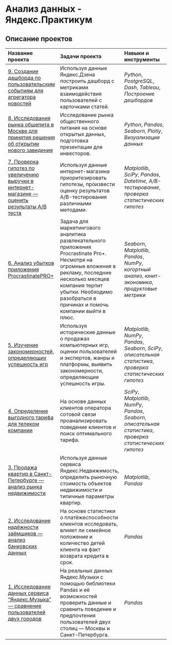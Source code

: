 # Анализ данных - Яндекс.Практикум

## Описание проектов

| Название проекта | Задачи проекта | Навыки и инструменты | 
| :---------------------- | :---------------------- | :---------------------- |
| [9. Создание дашборда по пользовательским событиям для агрегатора новостей](https://github.com/AlexReshetilo/Data_Analyst/tree/main/9.%20Автоматизации)|Используя данные Яндекс.Дзена построить дашборд с метриками взаимодействия пользователей с карточками статей. | *Python*, *PostgreSQL*, *Dash*, *Tableau*, *Построение дешбордов* |
| [8. Исследования рынка общепита в Москве для принятия решения об открытии нового заведения](https://github.com/AlexReshetilo/Data_Analyst/tree/main/8.%20Как%20рассказать%20историю%20с%20помощью%20данных)| Исследование рынка общественного питания на основе открытых данных, подготовка презентации для инвесторов. | *Python*, *Pandas*, *Seaborn*, *Plotly*, *Визуализация данных* |
| [7. Проверка гипотез по увеличению выручки в интернет-магазине — оценить результаты A/B теста](https://github.com/AlexReshetilo/Data_Analyst/tree/main/7.%20Проверка%20гипотез%20по%20увеличению%20выручки%20в%20интернет-магазине)| Используя данные интернет-магазина приоритезировать гипотезы, произвести оценку результатов A/B-тестирования различными методами. | *Matplotlib*, *SciPy*, *Pandas*, *Datetime*, *A/B-тестирование*, *проверка статистических гипотез* |
| [6. Анализ убытков приложения ProcrastinatePRO+](https://github.com/AlexReshetilo/Data_Analyst/tree/main/6.%20Анализ%20убытков%20приложения%20ProcrastinatePRO%2B)| Задача для маркетингового аналитика развлекательного приложения Procrastinate Pro+. Несмотря на огромные вложения в рекламу, последние несколько месяцев компания терпит убытки. Необходимо разобраться в причинах и помочь компании выйти в плюс. | *Seaborn*, *Matplotlib*, *Pandas*, *NumPy*, *когортный анализ*, *юнит-экономика*, *продуктовые метрики* |
| [5. Изучение закономерностей, определяющих успешность игр](https://github.com/AlexReshetilo/Data_Analyst/tree/main/5.%20Изучение%20закономерностей%2C%20определяющих%20успешность%20игр)| Используя исторические данные о продажах компьютерных игр, оценки пользователей и экспертов, жанры и платформы, выявить закономерности, определяющие успешность игры.  | *Matplotlib*, *NumPy*, *Pandas*, *Seaborn*, *SciPy*, *описательная статистика*, *проверка статистических гипотез* |
| [4. Определение выгодного тарифа для телеком компании](https://github.com/AlexReshetilo/Data_Analyst/tree/main/4.%20Определение%20выгодного%20тарифа%20для%20телеком%20компании)| На основе данных клиентов оператора сотовой связи проанализировать поведение клиентов и поиск оптимального тарифа. | *SciPy*, *Matplotlib*, *NumPy*, *Pandas*, *Seaborn*, *описательная статистика*, *проверка статистических гипотез* |
| [3. Продажа квартир в Санкт-Петербурге — анализ рынка недвижимости](https://github.com/AlexReshetilo/Data_Analyst/tree/main/3.%20Продажа%20квартир%20в%20Санкт-Петербурге)| Используя данные сервиса Яндекс.Недвижимость, определить рыночную стоимость объектов недвижимости и типичные параметры квартир. | *Matplotlib*, *Pandas*|
| [2. Исследование надёжности заёмщиков — анализ банковских данных](https://github.com/AlexReshetilo/Data_Analyst/tree/main/2.%20Исследование%20надёжности%20заёмщиков)| На основе статистики о платёжеспособности клиентов исследовать, влияет ли семейное положение и количество детей клиента на факт возврата кредита в срок. | *Pandas*|
| [1. Исследование данных сервиса “Яндекс.Музыка” — сравнение пользователей двух городов](https://github.com/AlexReshetilo/Data_Analyst/tree/main/1.%20Исследование%20данных%20сервиса%20“Яндекс.Музыка”) | На реальных данных Яндекс.Музыки c помощью библиотеки Pandas и её возможностей проверить данные и сравнить поведение и предпочтения пользователей двух столиц — Москвы и Санкт-Петербурга. | *Pandas* |
